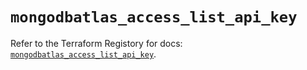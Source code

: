 # `mongodbatlas_access_list_api_key`

Refer to the Terraform Registory for docs: [`mongodbatlas_access_list_api_key`](https://registry.terraform.io/providers/mongodb/mongodbatlas/1.8.2/docs/resources/access_list_api_key).
